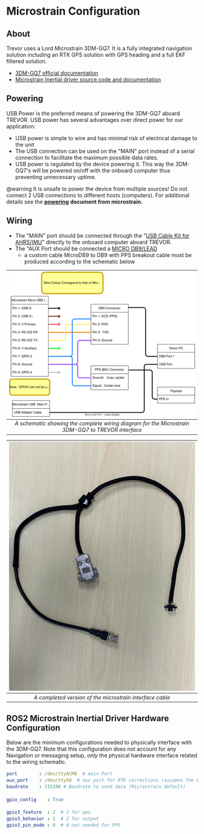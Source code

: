 # Microstrain Configuration

## About

Trevor uses a Lord Microstrain 3DM-GQ7.  It is a fully integrated navigation solution including an RTK GPS solution with GPS heading and a full EKF filtered solution.&#x20;

* [3DM-GQ7 official documentation](https://s3.amazonaws.com/files.microstrain.com/GQ7+User+Manual/Home.htm)
* [Microstrain Inertial driver source code and documentation](https://github.com/LORD-MicroStrain/microstrain\_inertial)

## Powering

USB Power is the preferred means of powering the 3DM-GQ7 aboard TREVOR.   USB power has several advantages over direct power for our application:

* USB power is simple to wire and has minimal risk of electrical damage to the unit
* The USB connection can be used on the "MAIN" port instead of a serial connection to facilitate the maximum possible data rates.
* USB power is regulated by the device powering it.   This way the 3DM-GQ7's  will be powered on/off with the onboard computer thus preventing unnecessary uptime. &#x20;

@warning It is unsafe to power the device from multiple sources!  Do not connect 2 USB connections to different hosts (computers).   For additional details see the [**powering**](https://s3.amazonaws.com/files.microstrain.com/GQ7+User+Manual/user_manual_content/installation/Powering.htm)  **document from microstrain.**

## Wiring

* The "MAIN" port should be connected through the  "[USB Cable Kit for AHRS/IMU](https://www.mouser.com/ProductDetail/LORD-Microstrain/USB-Cable-Kit-for-AHRS-IMU?qs=sGAEpiMZZMv0DJfhVcWlK5aFAr7S0qM3xYSZm%252BchY8P6Mfa77UUN2A%3D%3D)" directly to the onboard computer aboard TREVOR.
* The "AUX Port should be connected a [MICRO DB9/LEAD](https://www.mouser.com/ProductDetail/LORD-Microstrain/MICRO-DB9-LEADS?qs=sGAEpiMZZMv0DJfhVcWlK5aFAr7S0qM3tjIW1RAJLPR9gbnQxPldDg%3D%3D)
  * a custom cable MicroDB9 to DB9 with PPS breakout cable must be produced according to the schematic below

|                             ![](media/microstrain_wiring.drawio.svg)                              |
|:-------------------------------------------------------------------------------------------------:|
| *A schematic showing the complete wiring diagram for the Microstrain 3DM-GQ7 to TREVOR interface* |

| ![](media/microstrain_interface_cable.jpeg) |
|:------------------------------------------------------------------------------------:|
|               _A completed version of the microstrain interface cable_               |


## ROS2 Microstrain Inertial Driver Hardware Configuration
Below are the minimum configurations needed to physically interface with the 3DM-GQ7.   Note that this configuration does not account for any Navigation or messaging setup,  _only_ the physical hardware interface related to the wiring schematic.
```yaml
port        : /dev/ttyACM0  # main Port
aux_port    : /dev/ttyS0  # aux port for RTK corrections (assumes the DB9 port is connected to serial port 1)
baudrate    : 115200 # Baudrate to send data (Microstrain default)

gpio_config    : True

gpio3_feature  : 2  # 2 for pps
gpio3_behavior : 2  # 2 for output
gpio3_pin_mode : 0  # 0 not needed for PPS
```
